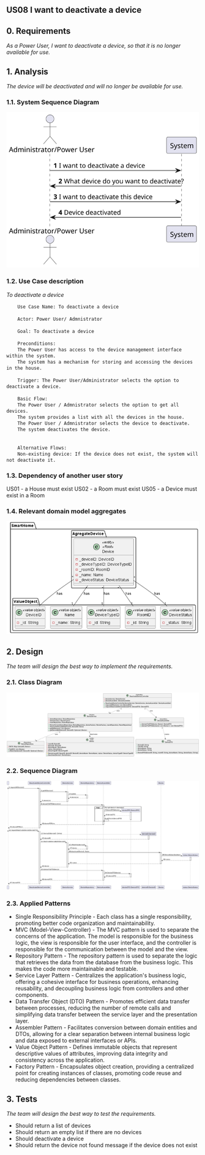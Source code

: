 ## US08 I want to deactivate a device

## 0. Requirements
_As a Power User, I want to deactivate a device, so that it is no longer available for use._

## 1. Analysis
_The device will be deactivated and will no longer be available for use._

### 1.1. System Sequence Diagram
![System Sequence Diagram](artifacts/US08SSD.svg)

### 1.2. Use Case description
_To deactivate a device_
    
        Use Case Name: To deactivate a device
    
        Actor: Power User/ Admnistrator
    
        Goal: To deactivate a device
    
        Preconditions:
        The Power User has access to the device management interface within the system.
        The system has a mechanism for storing and accessing the devices in the house.
    
        Trigger: The Power User/Administrator selects the option to deactivate a device.
    
        Basic Flow:
        The Power User / Admnistrator selects the option to get all devices.
        The system provides a list with all the devices in the house.
        The Power User / Admnistrator selects the device to deactivate.
        The system deactivates the device.
        
    
        Alternative Flows:
        Non-existing device: If the device does not exist, the system will not deactivate it.

### 1.3. Dependency of another user story
US01 - a House must exist
US02 - a Room must exist
US05 - a Device must exist in a Room

### 1.4. Relevant domain model aggregates
![Device](../../../docs/general/agreggateModels/Device.png)

## 2. Design
_The team will design the best way to implement the requirements._

### 2.1. Class Diagram
![ClassDiagram](artifacts/US08CD.png)

### 2.2. Sequence Diagram
![SequenceDiagram](artifacts/US08SD.png)

### 2.3. Applied Patterns
- Single Responsibility Principle - Each class has a single responsibility, promoting better code organization and maintainability.
- MVC (Model-View-Controller) - The MVC pattern is used to separate the concerns of the application. The model is responsible for the business logic, the view is responsible for the user interface, and the controller is responsible for the communication between the model and the view.
- Repository Pattern - The repository pattern is used to separate the logic that retrieves the data from the database from the business logic. This makes the code more maintainable and testable.
- Service Layer Pattern - Centralizes the application's business logic, offering a cohesive interface for business operations, enhancing reusability, and decoupling business logic from controllers and other components.
- Data Transfer Object (DTO) Pattern - Promotes efficient data transfer between processes, reducing the number of remote calls and simplifying data transfer between the service layer and the presentation layer.
- Assembler Pattern - Facilitates conversion between domain entities and DTOs, allowing for a clear separation between internal business logic and data exposed to external interfaces or APIs.
- Value Object Pattern - Defines immutable objects that represent descriptive values of attributes, improving data integrity and consistency across the application.
- Factory Pattern - Encapsulates object creation, providing a centralized point for creating instances of classes, promoting code reuse and reducing dependencies between classes.

## 3. Tests
_The team will design the best way to test the requirements._

- Should return a list of devices
- Should return an empty list if there are no devices
- Should deactivate a device
- Should return the device not found message if the device does not exist

